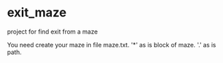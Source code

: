 # exit_maze
project for find exit from a maze

You need create your maze in file maze.txt. 
'*' as is block of maze.
'.' as is path.
